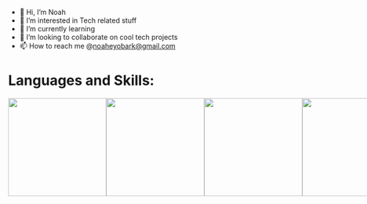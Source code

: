 - 👋 Hi, I’m Noah
- 👀 I’m interested in Tech related stuff
- 🌱 I’m currently learning
- 💞️ I’m looking to collaborate on cool tech projects
- 📫 How to reach me @noaheyobark@gmail.com

<h1>Languages and Skills: </h1>

<div style="display: flex; justify-content: space-between;">

<img src="https://upload.wikimedia.org/wikipedia/commons/thumb/6/61/HTML5_logo_and_wordmark.svg/1200px-HTML5_logo_and_wordmark.svg.png" style="height: 5vh">
<img src="https://upload.wikimedia.org/wikipedia/commons/thumb/d/d5/CSS3_logo_and_wordmark.svg/1200px-CSS3_logo_and_wordmark.svg.png" style="height: 5vh">
<img src="https://upload.wikimedia.org/wikipedia/commons/thumb/d/d9/Node.js_logo.svg/1200px-Node.js_logo.svg.png" style="height: 5vh">
<img src="https://www.nextontop.com/assets/img/services/web/expressjs.svg" style="height: 5vh">
<img src="https://www.thesoftwarereport.com/wp-content/uploads/2022/08/MongoDB.png" style="height: 5vh">
<img src="https://upload.wikimedia.org/wikipedia/commons/thumb/a/a7/React-icon.svg/1200px-React-icon.svg.png" style="height: 5vh">
<img src="https://cdn.shopify.com/s/files/1/0057/5668/2355/files/Postman-logo-orange-2021_1155x.png?v=1637252529" style="height: 5vh">
<img src="https://uploads-ssl.webflow.com/613513981b0efaf850830620/630278a964d1f18269a94cd2_figma.svg" style="height: 5vh ">
<img src="https://upload.wikimedia.org/wikipedia/commons/thumb/c/c3/Python-logo-notext.svg/800px-Python-logo-notext.svg.png" style="height: 5vh">
<img src="https://avatars.githubusercontent.com/u/18133?s=200&v=4" style="height: 5vh">
  
</div>



<!---
1noahark/1noahark is a ✨ special ✨ repository because its `README.md` (this file) appears on your GitHub profile.
You can click the Preview link to take a look at your changes.
--->
